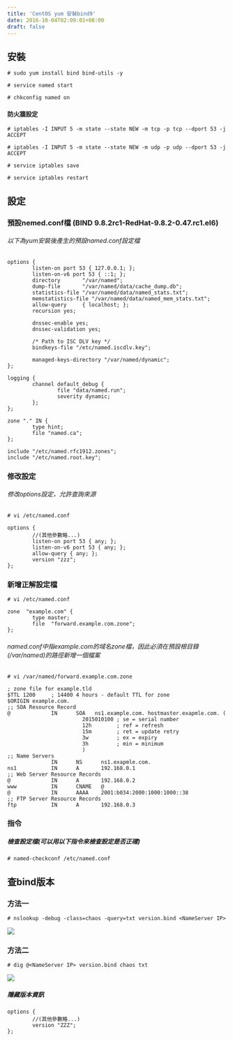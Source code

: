 ```yaml
---
title: 'CentOS yum 安裝bind9'
date: 2016-10-04T02:09:01+08:00
draft: false
---
```

## 安裝

`# sudo yum install bind bind-utils -y`

`# service named start`

`# chkconfig named on`


#### 防火牆設定

`# iptables -I INPUT 5 -m state --state NEW -m tcp -p tcp --dport 53 -j ACCEPT `

`# iptables -I INPUT 5 -m state --state NEW -m udp -p udp --dport 53 -j ACCEPT`

`# service iptables save`

`# service iptables restart`


## 設定

### 預設nemed.conf檔 (BIND 9.8.2rc1-RedHat-9.8.2-0.47.rc1.el6)
###### 以下為yum安裝後產生的預設named.conf設定檔

```
options {
        listen-on port 53 { 127.0.0.1; };
        listen-on-v6 port 53 { ::1; };
        directory       "/var/named";
        dump-file       "/var/named/data/cache_dump.db";
        statistics-file "/var/named/data/named_stats.txt";
        memstatistics-file "/var/named/data/named_mem_stats.txt";
        allow-query     { localhost; };
        recursion yes;

        dnssec-enable yes;
        dnssec-validation yes;

        /* Path to ISC DLV key */
        bindkeys-file "/etc/named.iscdlv.key";

        managed-keys-directory "/var/named/dynamic";
};

logging {
        channel default_debug {
                file "data/named.run";
                severity dynamic;
        };
};

zone "." IN {
        type hint;
        file "named.ca";
};

include "/etc/named.rfc1912.zones";
include "/etc/named.root.key";
```

### 修改設定
###### 修改options設定，允許查詢來源

`# vi /etc/named.conf`

```
options {
        //(其他參數略...)
        listen-on port 53 { any; };
        listen-on-v6 port 53 { any; };
        allow-query { any; };
        version "zzz";
};
```

### 新增正解設定檔

`# vi /etc/named.conf`

```
zone  "example.com" {
        type master;
        file  "forward.example.com.zone";
};
```

###### named.conf中指example.com的域名zone檔，因此必須在預設根目錄(/var/named)的路徑新增一個檔案

`# vi /var/named/forward.example.com.zone`

```
; zone file for example.tld
$TTL 1200     ; 14400 4 hours - default TTL for zone
$ORIGIN example.com.
;; SOA Resource Record
@             IN      SOA   ns1.example.com. hostmaster.exapmle.com. (
                        2015010100 ; se = serial number
                        12h        ; ref = refresh
                        15m        ; ret = update retry
                        3w         ; ex = expiry
                        3h         ; min = minimum
                        )
;; Name Servers
              IN      NS      ns1.exapmle.com.
ns1           IN      A       192.168.0.1
;; Web Server Resource Records
@             IN      A       192.168.0.2
www           IN      CNAME   @
@             IN      AAAA    2001:b034:2000:1000:1000::38
;; FTP Server Resource Records
ftp           IN      A       192.168.0.3
```

### 指令

##### 檢查設定檔(可以用以下指令來檢查設定是否正確)

`# named-checkconf /etc/named.conf`

## 查bind版本

### 方法一

`# nslookup -debug -class=chaos -query=txt version.bind <NameServer IP>`

<img desc="" src="//fblog.loopbai.com/images/201609/A02-02.jpg">

### 方法二

`# dig @<NameServer IP> version.bind chaos txt`

<img desc="" src="//fblog.loopbai.com/images/201609/A02-01.jpg">

##### 隱藏版本資訊

```
options {
        //(其他參數略...)
        version "ZZZ";
};
```
